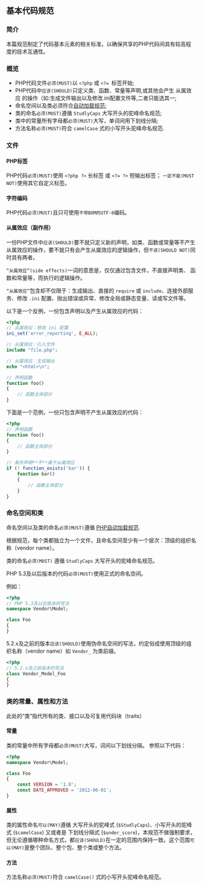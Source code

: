 ## 基本代码规范

### 简介
本篇规范制定了代码基本元素的相关标准，以确保共享的PHP代码间具有较高程度的技术互通性。

### 概览

- PHP代码文件`必须(MUST)`以 `<?php` 或 `<?= `标签开始;
- PHP代码中`应该(SHOULD)`只定义类、函数、常量等声明,或其他会产生 从属效应 的操作（如:生成文件输出以及修改.ini配置文件等,二者只能选其一;
- 命名空间以及类必须符合[自动加载规范](php-psr-4.md);
- 类的命名`必须(MUST)`遵循 `StudlyCaps` 大写开头的驼峰命名规范;
- 类中的常量所有字母都`必须(MUST)`大写，单词间用下划线分隔;
- 方法名称`必须(MUST)`符合 `camelCase` 式的小写开头驼峰命名规范.

### 文件

#### PHP标签
PHP代码`必须(MUST)`使用 `<?php ?>` 长标签 或 `<?= ?>` 短输出标签；
`一定不能(MUST NOT)`使用其它自定义标签。

#### 字符编码
PHP代码`必须(MUST)`且只可使用`不带BOM的UTF-8`编码。

#### 从属效应（副作用）
一份PHP文件中`应该(SHOULD)`要不就只定义新的声明，如类、函数或常量等不产生从属效应的操作，要不就只有会产生从属效应的逻辑操作，但`不该(SHOULD NOT)`同时具有两者。

`“从属效应”(side effects)`一词的意思是，仅仅通过包含文件，不直接声明类、
函数和常量等，而执行的逻辑操作。

`“从属效应”`包含却不仅限于：生成输出、直接的 `require` 或 `include`、连接外部服务、修改 `.ini` 配置、抛出错误或异常、修改全局或静态变量、读或写文件等。

以下是一个反例，一份包含声明以及产生从属效应的代码：

```PHP
<?php
// 从属效应：修改 ini 配置
ini_set('error_reporting', E_ALL);

// 从属效应：引入文件
include "file.php";

// 从属效应：生成输出
echo "<html>\n";

// 声明函数
function foo()
{
    // 函数主体部分
}
```

下面是一个范例，一份只包含声明不产生从属效应的代码：

```php
<?php
// 声明函数
function foo()
{
    // 函数主体部分
}

// 条件声明**不**属于从属效应
if (! function_exists('bar')) {
    function bar()
    {
        // 函数主体部分
    }
}
```

### 命名空间和类
命名空间以及类的命名`必须(MUST)`遵循 [PHP自动加载规范](php-psr-4.md).

根据规范，每个类都独立为一个文件，且命名空间至少有一个层次：顶级的组织名称（vendor name）。

类的命名`必须(MUST)` 遵循 `StudlyCaps` 大写开头的驼峰命名规范。

PHP 5.3及以后版本的代码`必须(MUST)`使用正式的命名空间。

例如：

```php
<?php
// PHP 5.3及以后版本的写法
namespace Vendor\Model;

class Foo
{
}
```

5.2.x及之前的版本`应该(SHOULD)`使用伪命名空间的写法，约定俗成使用顶级的组织名称（vendor name）如 `Vendor_` 为类前缀。

```php
<?php
// 5.2.x及之前版本的写法
class Vendor_Model_Foo
{
}
```

### 类的常量、属性和方法
此处的“类”指代所有的类、接口以及可复用代码块（traits）

#### 常量
类的常量中所有字母都`必须(MUST)`大写，词间以下划线分隔。
参照以下代码：

```php
<?php
namespace Vendor\Model;

class Foo
{
    const VERSION = '1.0';
    const DATE_APPROVED = '2012-06-01';
}
```

#### 属性
类的属性命名`可以(MAY)`遵循 大写开头的驼峰式 (`$StudlyCaps`)、小写开头的驼峰式 (`$camelCase`) 又或者是 下划线分隔式 (`$under_score`)，本规范不做强制要求，但无论遵循哪种命名方式，都`应该(SHOULD)`在一定的范围内保持一致。这个范围`可以(MAY)`是整个团队、整个包、整个类或整个方法。

#### 方法
方法名称`必须(MUST)`符合 `camelCase()` 式的小写开头驼峰命名规范。